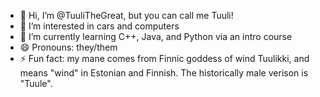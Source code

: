 - 👋 Hi, I’m @TuuliTheGreat, but you can call me Tuuli!
- 👀 I’m interested in cars and computers
- 🌱 I’m currently learning C++, Java, and Python via an intro course
- 😄 Pronouns: they/them
- ⚡ Fun fact: my mane comes from Finnic goddess of wind Tuulikki, and means "wind" in Estonian and Finnish. The historically male verison is "Tuule". 
<!---
TuuliTheGreat/TuuliTheGreat is a ✨ special ✨ repository because its `README.md` (this file) appears on your GitHub profile.
You can click the Preview link to take a look at your changes.
--->

